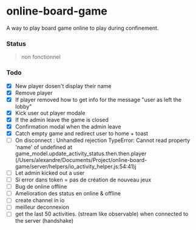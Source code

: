 # online-board-game
A way to play board game online to play during confinement.

### Status
> non fonctionnel

### Todo
- [x] New player dosen't display their name
- [x] Remove player
- [x] If player removed how to get info for the message "user as left the lobby"
- [x] Kick user out player modale
- [x] If the admin leave the game is closed
- [x] Confirmation modal when the admin leave
- [x] Catch empty game and redirect user to home + toast
- [ ] On disconnect : Unhandled rejection TypeError: Cannot read property 'name' of undefined
    at game_model.update_activity_status.then.then.player (/Users/alexandre/Documents/Project/online-board-game/server/helpers/io_activity_helper.js:54:41)j
- [ ] Let admin kicked out a user
- [ ] Si error dans token = pas de création de nouveau jeux
- [ ] Bug de online offline
- [ ] Amelioration des status en online & offline
- [ ] create channel in io
- [ ] meilleur deconnexion
- [ ] get the last 50 activities. (stream like observable) when connected to the server (handshake)
